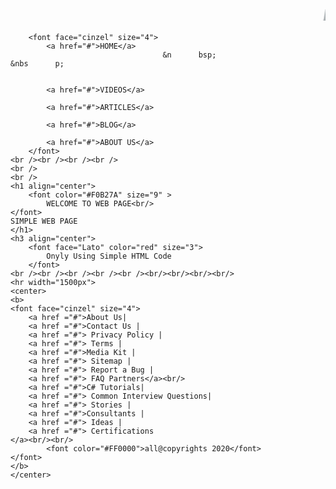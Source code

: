 <html>    
<head>    
    <meta charset="utf-8">    
    <title>www.mohit kumar.com</title>    
</head>    
<font color="#A6ACAF" size="5">    
    <marquee><b><i>hello i am  mohit a future web developer</i></b></marquee>    
</font>    
<body background="C:\Users\mkfun\OneDrive\Desktop\photo29.jpg" link="white" alink="blue" vlink="#F8F8FF" > 
    <br />    
               
        
                               
        <font face="cinzel" size="4">    
            <a href="#">HOME</a>    
                                      &n      bsp;                           &nbs      p;                                                        
                             
                                                                                    
            <a href="#">VIDEOS</a>    
                        
            <a href="#">ARTICLES</a>    
                        
            <a href="#">BLOG</a>    
                        
            <a href="#">ABOUT US</a>    
        </font>    
    <br /><br /><br /><br />    
    <br />    
    <br />    
    <h1 align="center">    
        <font color="#F0B27A" size="9" >    
            WELCOME TO WEB PAGE<br/>    
    </font>    
    SIMPLE WEB PAGE     
    </h1>    
    <h3 align="center">    
        <font face="Lato" color="red" size="3">    
            Onyly Using Simple HTML Code    
        </font>    
    <br /><br /><br /><br /><br /><br/><br/><br/><br/>    
    <hr width="1500px">    
    <center>    
    <b>    
    <font face="cinzel" size="4">    
        <a href ="#">About Us|     
        <a href ="#">Contact Us |    
        <a href ="#"> Privacy Policy |    
        <a href ="#"> Terms |     
        <a href ="#">Media Kit |    
        <a href ="#"> Sitemap |    
        <a href ="#"> Report a Bug |    
        <a href ="#"> FAQ Partners</a><br/>    
        <a href ="#">C# Tutorials|    
        <a href ="#"> Common Interview Questions|    
        <a href ="#"> Stories |    
        <a href ="#">Consultants |    
        <a href ="#"> Ideas |    
        <a href ="#"> Certifications    
    </a><br/><br/>    
            <font color="#FF0000">all@copyrights 2020</font>    
    </font>    
    </b>    
    </center>    
</body>    
</html>    
